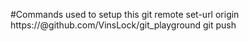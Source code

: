 #Commands used to setup this
git remote set-url origin https://<token>@github.com/VinsLock/git_playground
git push
